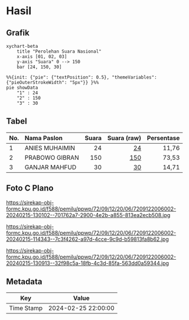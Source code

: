 # Hasil

## Grafik

```mermaid
xychart-beta
    title "Perolehan Suara Nasional"
    x-axis [01, 02, 03]
    y-axis "Suara" 0 --> 150
    bar [24, 150, 30]
```

```mermaid
%%{init: {"pie": {"textPosition": 0.5}, "themeVariables": {"pieOuterStrokeWidth": "5px"}} }%%
pie showData
    "1" : 24
    "2" : 150
    "3" : 30
```

## Tabel

| No. | Nama Paslon    | Suara | Suara (raw) | Persentase |
|:--- |:-------------- | -----:| -----------:| ----------:|
| 1   | ANIES MUHAIMIN | 24    | [24][p-1]   | 11,76      |
| 2   | PRABOWO GIBRAN | 150   | [150][p-2]  | 73,53      |
| 3   | GANJAR MAHFUD  | 30    | [30][p-3]   | 14,71      |


[p-1]: https://github.com/gigit-pemilu/pemilu-2024/blob/main/pilpres/hitung-suara/sub/72-sulawesi-tengah/sub/09-tojo-una-una/sub/12-talatako/sub/2006-kadoda/sub/002-tps/sub/paslon-1.txt
[p-2]: https://github.com/gigit-pemilu/pemilu-2024/blob/main/pilpres/hitung-suara/sub/72-sulawesi-tengah/sub/09-tojo-una-una/sub/12-talatako/sub/2006-kadoda/sub/002-tps/sub/paslon-2.txt
[p-3]: https://github.com/gigit-pemilu/pemilu-2024/blob/main/pilpres/hitung-suara/sub/72-sulawesi-tengah/sub/09-tojo-una-una/sub/12-talatako/sub/2006-kadoda/sub/002-tps/sub/paslon-3.txt

## Foto C Plano

https://sirekap-obj-formc.kpu.go.id/f588/pemilu/ppwp/72/09/12/20/06/7209122006002-20240215-130102--701762a7-2900-4e2b-a855-813ea2ecb508.jpg

https://sirekap-obj-formc.kpu.go.id/f588/pemilu/ppwp/72/09/12/20/06/7209122006002-20240215-114343--7c3f4262-a97d-4cce-9c9d-b59813fa8b62.jpg

https://sirekap-obj-formc.kpu.go.id/f588/pemilu/ppwp/72/09/12/20/06/7209122006002-20240215-130913--32f98c5a-18fb-4c3d-85fa-563dd0a59344.jpg


## Metadata

| Key        | Value               |
| ---------- | ------------------- |
| Time Stamp | 2024-02-25 22:00:00 |



